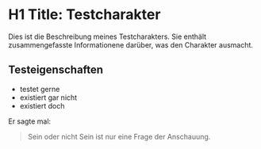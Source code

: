 # H1 Title: Testcharakter

Dies ist die Beschreibung meines Testcharakters. Sie enthält zusammengefasste Informationene darüber, was den Charakter ausmacht.


## Testeigenschaften

* testet gerne
* existiert gar nicht
* existiert doch


Er sagte mal:

> Sein oder nicht Sein
> ist nur eine Frage der Anschauung.
